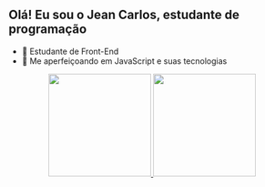 ## Olá! Eu sou o Jean Carlos, estudante de programação 


- 🔭 Estudante de Front-End 
- 🌱 Me aperfeiçoando em JavaScript e suas tecnologias 

<div align="center">
  <a href="https://github.com/Jeannx">
  <img height="180em" src="https://github-readme-stats.vercel.app/api?username=Jeannx&show_icons=true&theme=dark&include_all_commits=true&count_private=true"/>
  <img height="180em" src="https://github-readme-stats.vercel.app/api/top-langs/?username=Jeannx&layout=compact&langs_count=7&theme=dark"/>
</div>
